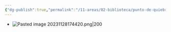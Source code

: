 ```yaml
---
{"dg-publish":true,"permalink":"/11-areas/02-biblioteca/punto-de-quiebre/","noteIcon":""}
---
```


- ![Pasted image 20231128174420.png|200](/img/user/02%20Image/Pasted%20image%2020231128174420.png)